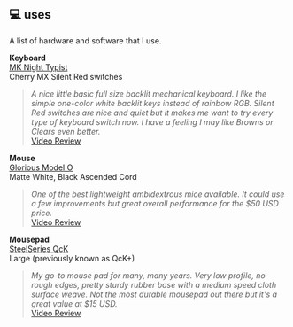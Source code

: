 ## 💻 uses

A list of hardware and software that I use.

**Keyboard**  
[MK Night Typist](https://mechanicalkeyboards.com/shop/index.php?l=product_detail&p=4295)  
Cherry MX Silent Red switches
>*A nice little basic full size backlit mechanical keyboard. I like the simple one-color white backlit keys instead of rainbow RGB. Silent Red switches are nice and quiet but it makes me want to try every type of keyboard switch now. I have a feeling I may like Browns or Clears even better.*  
[Video Review](https://youtu.be/4o7bGb9CVuM)

**Mouse**  
[Glorious Model O](https://www.pcgamingrace.com/products/glorious-model-o-white)  
Matte White, Black Ascended Cord  
>*One of the best lightweight ambidextrous mice available. It could use a few improvements but great overall performance for the $50 USD price.*  
[Video Review](https://youtu.be/dKuVZH7584k)

**Mousepad**  
[SteelSeries QcK](https://steelseries.com/gaming-mousepads/qck-series?size=l)  
Large (previously known as QcK+)  
>*My go-to mouse pad for many, many years. Very low profile, no rough edges, pretty sturdy rubber base with a medium speed cloth surface weave. Not the most durable mousepad out there but it's a great value at $15 USD.*  
[Video Review](https://youtu.be/PAxJnLeyCjc)
